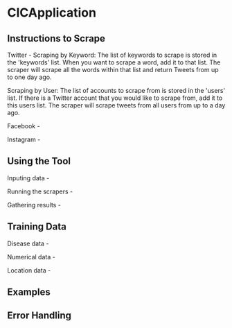 # CICApplication

## **Instructions to Scrape**

Twitter - 
Scraping by Keyword: The list of keywords to scrape is stored in the 'keywords' list. When you want to scrape a word, add it to that
list. The scraper will scrape all the words within that list and return Tweets from up to one day ago. 

Scraping by User: The list of accounts to scrape from is stored in the 'users' list. If there is a Twitter account that you would 
like to scrape from, add it to this users list. The scraper will scrape tweets from all users from up to a day ago. 

Facebook - 

Instagram - 

## **Using the Tool**

Inputing data - 

Running the scrapers - 

Gathering results - 

## **Training Data**

Disease data - 

Numerical data - 

Location data - 

## **Examples**

## **Error Handling**
